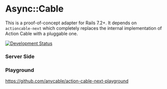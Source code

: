 # Async::Cable

This is a proof-of-concept adapter for Rails 7.2+. It depends on `actioncable-next` which completely replaces the internal implementation of Action Cable with a pluggable one.

[![Development Status](https://github.com/socketry/async-cable/workflows/Test/badge.svg)](https://github.com/socketry/async-cable/actions?workflow=Test)

### Server Side

### Playground

https://github.com/anycable/action-cable-next-playground
